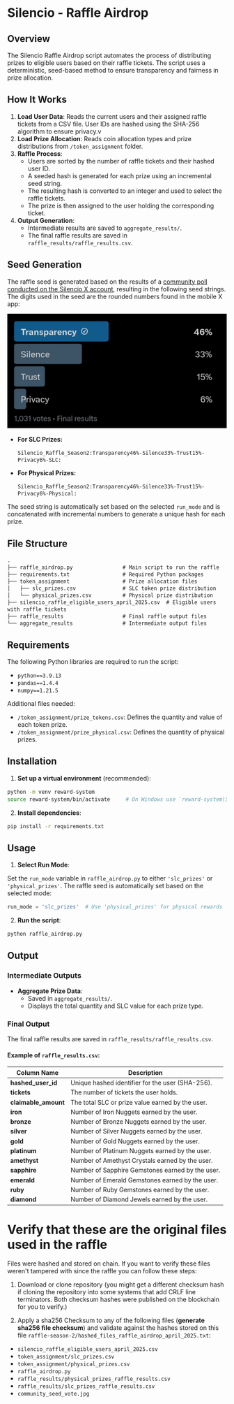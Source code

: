 # Silencio - Raffle Airdrop

## Overview

The Silencio Raffle Airdrop script automates the process of distributing prizes to eligible users based on their raffle tickets. The script uses a deterministic, seed-based method to ensure transparency and fairness in prize allocation.

## How It Works

1. **Load User Data**: Reads the current users and their assigned raffle tickets from a CSV file. User IDs are hashed using the SHA-256 algorithm to ensure privacy.v
2. **Load Prize Allocation**: Reads coin allocation types and prize distributions from `/token_assignment` folder.
3. **Raffle Process**:
    - Users are sorted by the number of raffle tickets and their hashed user ID.
    - A seeded hash is generated for each prize using an incremental seed string.
    - The resulting hash is converted to an integer and used to select the raffle tickets.
    - The prize is then assigned to the user holding the corresponding ticket.
4. **Output Generation**:
    - Intermediate results are saved to `aggregate_results/`.
    - The final raffle results are saved in `raffle_results/raffle_results.csv`.

## Seed Generation

The raffle seed is generated based on the results of a [community poll conducted on the Silencio X account](https://x.com/silencioNetwork/status/1905644105272590602), resulting in the following seed strings. The digits used in the seed are the rounded numbers found in the mobile X app:

![community_seed_vote.jpg](community_seed_vote.jpg)

- **For SLC Prizes:**
  ```
  Silencio_Raffle_Season2:Transparency46%-Silence33%-Trust15%-Privacy6%-SLC:
  ```

- **For Physical Prizes:**
  ```
  Silencio_Raffle_Season2:Transparency46%-Silence33%-Trust15%-Privacy6%-Physical:
  ```

The seed string is automatically set based on the selected `run_mode` and is concatenated with incremental numbers to generate a unique hash for each prize.

## File Structure

```
.
├── raffle_airdrop.py                # Main script to run the raffle
├── requirements.txt                 # Required Python packages
├── token_assignment                 # Prize allocation files
│   ├── slc_prizes.csv               # SLC token prize distribution
│   └── physical_prizes.csv          # Physical prize distribution
├── silencio_raffle_eligible_users_april_2025.csv  # Eligible users with raffle tickets
├── raffle_results                   # Final raffle output files
└── aggregate_results                # Intermediate output files
```

## Requirements

The following Python libraries are required to run the script:

- `python==3.9.13`
- `pandas==1.4.4`
- `numpy==1.21.5`

Additional files needed:
- `/token_assignment/prize_tokens.csv`: Defines the quantity and value of each token prize.
- `/token_assignment/prize_physical.csv`: Defines the quantity of physical prizes.

## Installation

1. **Set up a virtual environment** (recommended):
```bash
python -m venv reward-system
source reward-system/bin/activate     # On Windows use `reward-system\Scripts\activate`
```

2. **Install dependencies**:
```bash
pip install -r requirements.txt
```

## Usage

1. **Select Run Mode**:

Set the `run_mode` variable in `raffle_airdrop.py` to either `'slc_prizes'` or `'physical_prizes'`. The raffle seed is automatically set based on the selected mode:

```python
run_mode = 'slc_prizes'  # Use 'physical_prizes' for physical rewards
```

2. **Run the script**:
```bash
python raffle_airdrop.py
```

## Output

### Intermediate Outputs

- **Aggregate Prize Data**:
  - Saved in `aggregate_results/`.
  - Displays the total quantity and SLC value for each prize type.

### Final Output

The final raffle results are saved in `raffle_results/raffle_results.csv`.

#### Example of `raffle_results.csv`:

| Column Name          | Description |
|----------------------|-------------|
| **hashed_user_id**   | Unique hashed identifier for the user (SHA-256). |
| **tickets**          | The number of tickets the user holds. |
| **claimable_amount** | The total SLC or prize value earned by the user. |
| **iron**             | Number of Iron Nuggets earned by the user. |
| **bronze**           | Number of Bronze Nuggets earned by the user. |
| **silver**           | Number of Silver Nuggets earned by the user. |
| **gold**             | Number of Gold Nuggets earned by the user. |
| **platinum**         | Number of Platinum Nuggets earned by the user. |
| **amethyst**         | Number of Amethyst Crystals earned by the user. |
| **sapphire**         | Number of Sapphire Gemstones earned by the user. |
| **emerald**          | Number of Emerald Gemstones earned by the user. |
| **ruby**             | Number of Ruby Gemstones earned by the user. |
| **diamond**          | Number of Diamond Jewels earned by the user. |

# Verify that these are the original files used in the raffle

Files were hashed and stored on chain. If you want to verify these files weren't tampered with since the raffle you can follow these steps:

1. Download or clone repository (you might get a different checksum hash if cloning the repository into some systems that add CRLF line terminators. Both checksum hashes were published on the blockchain for you to verify.)

2. Apply a sha256 Checksum to any of the following files (**generate sha256 file checksum**) and validate against the hashes stored on this file `raffle-season-2/hashed_files_raffle_airdrop_april_2025.txt`: 
- `silencio_raffle_eligible_users_april_2025.csv`
- `token_assignment/slc_prizes.csv`
- `token_assignment/physical_prizes.csv` 
- `raffle_airdrop.py`
- `raffle_results/physical_prizes_raffle_results.csv`
- `raffle_results/slc_prizes_raffle_results.csv`
- `community_seed_vote.jpg`

